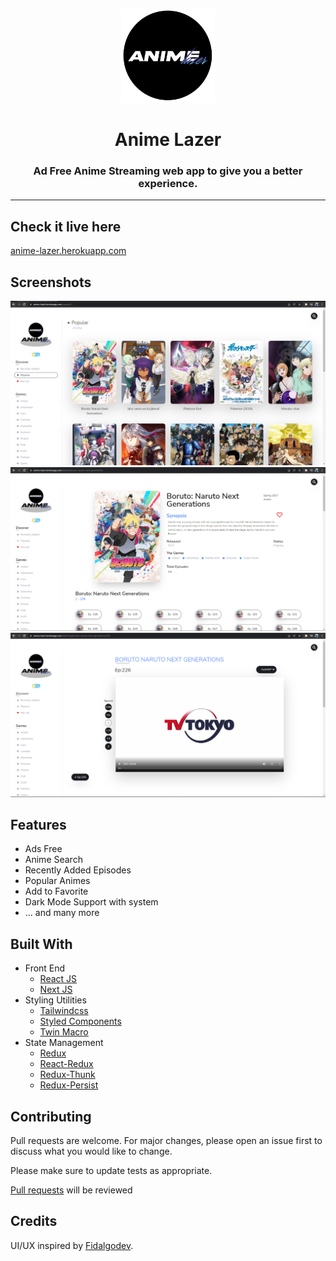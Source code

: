 <p align="center"><a href="https://github.com/riimuru/AnimeLazerWeb/"><img src="public/logo.png" width="150"></a></p>

<h1 align="center"><b>Anime Lazer</b></h2>
<h3 align="center">Ad Free Anime Streaming web app to give you a better experience.</h4>
<hr>

## Check it live here

[anime-lazer.herokuapp.com](https://anime-lazer.herokuapp.com/)

## Screenshots

![ScreenShot](/public/screenshot1.png)
![Screenshot](/public/Screenshot2.png)
![Screenshot](/public/screenshot3.png)

## Features

- Ads Free
- Anime Search
- Recently Added Episodes
- Popular Animes
- Add to Favorite
- Dark Mode Support with system
- ... and many more

## Built With

- Front End
  - [React JS](https://reactjs.org/)
  - [Next JS](https://nextjs.org/)
- Styling Utilities
  - [Tailwindcss](https://tailwindcss.com/)
  - [Styled Components](https://www.styled-components.com)
  - [Twin Macro](https://www.npmjs.com/package/twin.macro)
- State Management
  - [Redux](https://redux.js.org/)
  - [React-Redux](https://react-redux.js.org/)
  - [Redux-Thunk](https://github.com/reduxjs/redux-thunk)
  - [Redux-Persist](https://github.com/rt2zz/redux-persist#readme)

## Contributing

Pull requests are welcome. For major changes, please open an issue first to discuss what you would like to change.

Please make sure to update tests as appropriate.

[Pull requests](https://github.com/riimuru/AnimeLazerWeb/pulls) will be reviewed

## Credits

UI/UX inspired by [Fidalgodev](https://github.com/fidalgodev).

